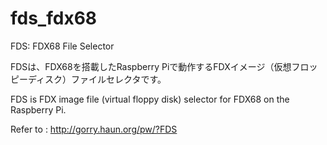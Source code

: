 # fds_fdx68
FDS: FDX68 File Selector

FDSは、FDX68を搭載したRaspberry Piで動作するFDXイメージ（仮想フロッピーディスク）ファイルセレクタです。

FDS is FDX image file (virtual floppy disk) selector for FDX68 on the Raspberry Pi.

Refer to : http://gorry.haun.org/pw/?FDS
